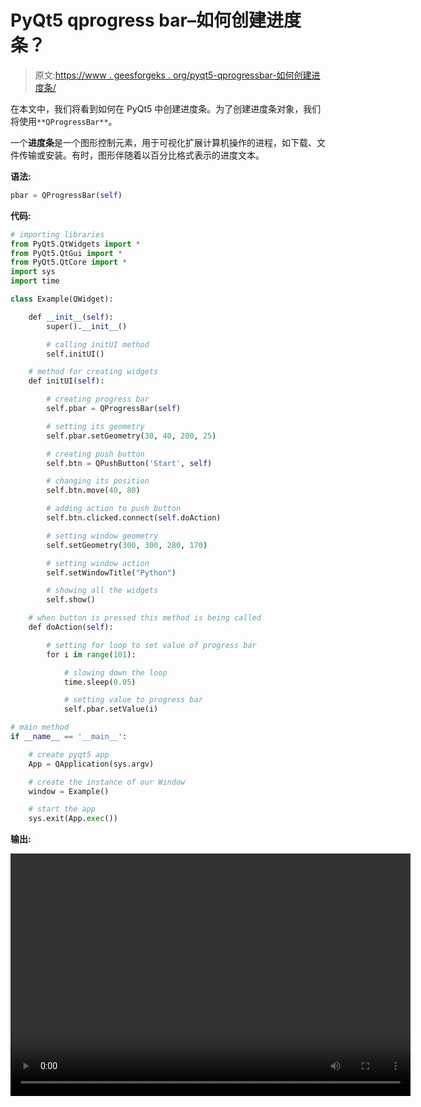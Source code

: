 # PyQt5 qprogress bar–如何创建进度条？

> 原文:[https://www . geesforgeks . org/pyqt5-qprogressbar-如何创建进度条/](https://www.geeksforgeeks.org/pyqt5-qprogressbar-how-to-create-progress-bar/)

在本文中，我们将看到如何在 PyQt5 中创建进度条。为了创建进度条对象，我们将使用`**QProgressBar**`。

一个**进度条**是一个图形控制元素，用于可视化扩展计算机操作的进程，如下载、文件传输或安装。有时，图形伴随着以百分比格式表示的进度文本。

**语法:**

```py
pbar = QProgressBar(self)
```

**代码:**

```py
# importing libraries
from PyQt5.QtWidgets import * 
from PyQt5.QtGui import * 
from PyQt5.QtCore import * 
import sys
import time

class Example(QWidget):

    def __init__(self):
        super().__init__()

        # calling initUI method
        self.initUI()

    # method for creating widgets
    def initUI(self):

        # creating progress bar
        self.pbar = QProgressBar(self)

        # setting its geometry
        self.pbar.setGeometry(30, 40, 200, 25)

        # creating push button
        self.btn = QPushButton('Start', self)

        # changing its position
        self.btn.move(40, 80)

        # adding action to push button
        self.btn.clicked.connect(self.doAction)

        # setting window geometry
        self.setGeometry(300, 300, 280, 170)

        # setting window action
        self.setWindowTitle("Python")

        # showing all the widgets
        self.show()

    # when button is pressed this method is being called
    def doAction(self):

        # setting for loop to set value of progress bar
        for i in range(101):

            # slowing down the loop
            time.sleep(0.05)

            # setting value to progress bar
            self.pbar.setValue(i)

# main method
if __name__ == '__main__':

    # create pyqt5 app
    App = QApplication(sys.argv)

    # create the instance of our Window
    window = Example()

    # start the app
    sys.exit(App.exec())
```

**输出:**

<video class="wp-video-shortcode" id="video-391333-1" width="640" height="388" preload="metadata" controls=""><source type="video/mp4" src="https://media.geeksforgeeks.org/wp-content/uploads/20200323235746/Python-23-03-2020-23_47_46.mp4?_=1">[https://media.geeksforgeeks.org/wp-content/uploads/20200323235746/Python-23-03-2020-23_47_46.mp4](https://media.geeksforgeeks.org/wp-content/uploads/20200323235746/Python-23-03-2020-23_47_46.mp4)</video>